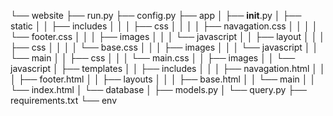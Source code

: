 └── website
    ├── run.py
    ├── config.py
    ├── app
    │   ├── __init__.py
    │   ├── static
    │   │   ├── includes
    │   │   │   ├── css
    │   │   │   │   ├── navagation.css
    │   │   │   │   └── footer.css
    │   │   │   ├── images
    │   │   │   └── javascript
    │   │   ├── layout
    │   │   │   ├── css
    │   │   │   │   └── base.css
    │   │   │   ├── images
    │   │   │   └── javascript
	│   │   └── main
    │   │       ├── css
	│   │       │   └── main.css
    │   │       ├── images
    │   │       └── javascript
    │   ├── templates
	│   │   ├── includes
	│   │   │   ├── navagation.html
	│   │   │   ├── footer.html
	│   │   ├── layouts
	│   │   │   ├── base.html
	│   │   └── main
	│   │       └── index.html
	│   └── database
	│       ├── models.py
    │       └── query.py
    ├── requirements.txt
    └── env